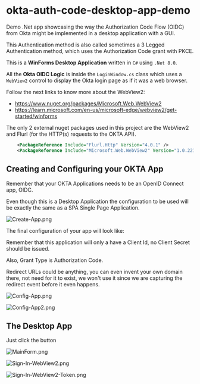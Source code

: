 # okta-auth-code-desktop-app-demo
Demo .Net app showcasing the way the Authorization Code Flow (OIDC) from Okta might be implemented in a desktop application with a GUI.

This Authentication method is also called sometimes a 3 Legged Authentication method, which uses the Authorization Code grant with PKCE.

This is a **WinForms Desktop Application** written in `C#` using `.Net 8.0`.

All the **Okta OIDC Logic** is inside the `LoginWindow.cs` class which uses a `WebView2` control to display the Okta login page as if it was a web browser.

Follow the next links to know more about the WebView2:
* https://www.nuget.org/packages/Microsoft.Web.WebView2
* https://learn.microsoft.com/en-us/microsoft-edge/webview2/get-started/winforms

The only 2 external nuget packages used in this project are the WebView2 and Flurl (for the HTTP(s) requests to the OKTA API).

```xml
    <PackageReference Include="Flurl.Http" Version="4.0.1" />
    <PackageReference Include="Microsoft.Web.WebView2" Version="1.0.2210.55" />
```

## Creating and Configuring your OKTA App

Remember that your OKTA Applications needs to be an OpenID Connect app, OIDC.

Even though this is a Desktop Application the configuration to be used will be exactly the same as a SPA Single Page Application.

![Create-App.png](img%2FCreate-App.png)

The final configuration of your app will look like:

Remember that this application will only a have a Client Id, no Client Secret should be issued.

Also, Grant Type is Authorization Code.

Redirect URLs could be anything, you can even invent your own domain there, not need for it to exist, we won't use it since we are capturing the redirect event before it even happens.

![Config-App.png](img%2FConfig-App.png)

![Config-App2.png](img%2FConfig-App2.png)

## The Desktop App

Just click the button

![MainForm.png](img%2FMainForm.png)

![Sign-In-WebView2.png](img%2FSign-In-WebView2.png)

![Sign-In-WebView2-Token.png](img%2FSign-In-WebView2-Token.png)